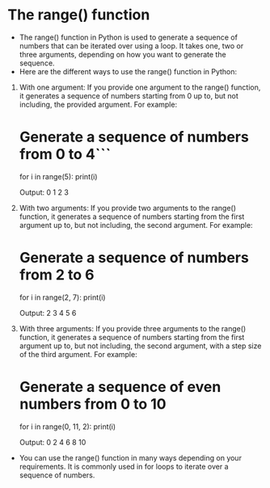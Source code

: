 # The range() function
- The range() function in Python is used to generate a sequence of numbers that can be iterated over using a loop. It takes one, two or three arguments, depending on how you want to generate the sequence. 
- Here are the different ways to use the range() function in Python:
1. With one argument:
If you provide one argument to the range() function, it generates a sequence of numbers starting from 0 up to, but not including, the provided argument. For example:
	# Generate a sequence of numbers from 0 to 4```
	for i in range(5):
    		print(i)
	
	Output:
	0
	1
	2
	3

2. With two arguments:
If you provide two arguments to the range() function, it generates a sequence of numbers starting from the first argument up to, but not including, the second argument. For example:
	# Generate a sequence of numbers from 2 to 6
	for i in range(2, 7):
		print(i)

	Output:
	2
	3
	4
	5
	6

3. With three arguments:
If you provide three arguments to the range() function, it generates a sequence of numbers starting from the first argument up to, but not including, the second argument, with a step size of the third argument. For example:
	# Generate a sequence of even numbers from 0 to 10
	for i in range(0, 11, 2):
    		print(i)

	Output:
	0
	2
	4
	6
	8
	10
- You can use the range() function in many ways depending on your requirements. It is commonly used in for loops to iterate over a sequence of numbers.
